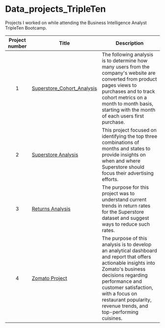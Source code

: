 # Data_projects_TripleTen
Projects I worked on while attending the Business Intelligence Analyst TripleTen Bootcamp.


| Project number | Title | Description |
| :-----------: |--------- |----------- |
| 1 | [Superstore_Cohort_Analysis](https://docs.google.com/spreadsheets/d/1Simwpcy1OxemD-U__m1vVc62VVZxPAQq2mirpVUNAe4/edit?gid=868644233#gid=868644233) | The following analysis is to determine how many users from the company's website are converted from product pages views to purchases and to track cohort metrics on a month to month basis, starting with the month of each users first purchase.|
| 2 | [Superstore Analysis](https://public.tableau.com/app/profile/mack.pickar/viz/Superstore_Project_Updated/AdvertisingBudgets) | This project focused on identifying the top three combinations of months and states to provide insights on when and where Superstore should focus their advertising efforts.|
| 3 | [Returns Analysis](https://public.tableau.com/app/profile/mack.pickar/viz/ReturnsAnalysis_17458624776980/ReturnsAnalysis) | The purpose for this project was to understand current trends in return rates for the Superstore dataset and suggest ways to reduce such rates.|
| 4 | [Zomato Project](https://docs.google.com/document/d/1Gw8em9kLurxhlH8OZihk1jhG4ce065yzCQw1yQ1Kty8/edit?tab=t.0#heading=h.nj23sjpj5u97) | The purpose of this analysis is to develop an analytical dashboard and report that offers actionable insights into Zomato's business decisions regarding performance and customer satisfaction, with a focus on restaurant popularity, revenue trends, and top-performing cuisines.|
